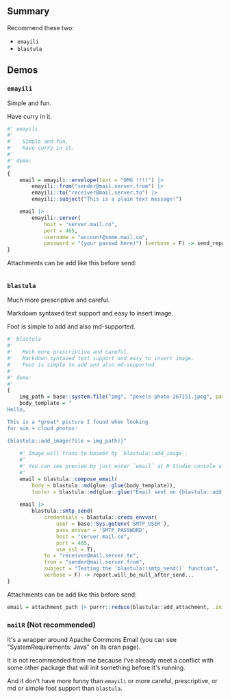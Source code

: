 
[copy]: https://stackoverflow.com/questions/23412265/how-do-you-send-email-from-r/78973391#78973391

## Summary

Recommend these two: 
- `emayili`
- `blastula`

## Demos

### `emayili`

Simple and fun.

Have curry in it.

~~~ R
#' emayili 
#' 
#'   Simple and fun.
#'   Have curry in it.
#' 
#' demo: 
#' 
{
	email = emayili::envelope(text = "OMG !!!!") |> 
		emayili::from("sender@mail.server.from") |> 
		emayili::to("receiver@mail.server.to") |> 
		emayili::subject("This is a plain text message!")

	email |> 
		emayili::server(
			host = "server.mail.co",
			port = 465,
			username = "account@some.mail.co",
			password = "(your passwd here)") (verbose = F) -> send_report
}
~~~

Attachments can be add like this before send: 

~~~ R

~~~

### `blastula`

Much more prescriptive and careful.

Markdown syntaxed text support and easy to insert image.

Foot is simple to add and also md-supported.

~~~ R
#' blastula 
#' 
#'   Much more prescriptive and careful.
#'   Markdown syntaxed text support and easy to insert image.
#'   Foot is simple to add and also md-supported.
#' 
#' demo: 
#' 
{
	img_path = base::system.file("img", "pexels-photo-267151.jpeg", package = "blastula")
	body_template = "
Hello,

This is a *great* picture I found when looking
for sun + cloud photos:

{blastula::add_image(file = img_path)}"
	
	#' Image will trans to base64 by `blastula::add_image`.
	#' 
	#' You can see preview by just enter `email` at R Studio console after create it.
	#' 
	email = blastula::compose_email(
		body = blastula::md(glue::glue(body_template)), 
		footer = blastula::md(glue::glue("Email sent on {blastula::add_readable_time()}.")))
	
	email |> 
		blastula::smtp_send(
			credentials = blastula::creds_envvar(
				user = base::Sys.getenv('SMTP_USER'), 
				pass_envvar = 'SMTP_PASSWORD', 
				host = "server.mail.co", 
				port = 465, 
				use_ssl = T), 
			to = "receiver@mail.server.to", 
			from = "sender@mail.server.from", 
			subject = "Testing the `blastula::smtp_send()` function", 
			verbose = F) -> report.will_be_null_after_send...
}
~~~

Attachments can be add like this before send: 

~~~ R
email = attachment_path |> purrr::reduce(blastula::add_attachment, .init = email)
~~~


### `mailR` (Not recommended)

It's a wrapper around Apache Commons Email (you can see "SystemRequirements: Java" on its cran page).

It is not recommended from me because I've already meet a conflict with some other package that will init something before it's running.

And it don't have more funny than `emayili` or more careful, prescriptive, or md or simple foot support than `blastula`.

